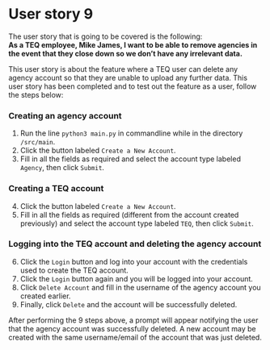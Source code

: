 # User story 9
The user story that is going to be covered is the following:  
**As a TEQ employee, Mike James, I want to be able to remove agencies in the event that they close down so we don’t have any irrelevant data.**


This user story is about the feature where a TEQ user can delete any agency account so that they are unable to upload any further data. This user story has been completed and to test out the feature as a user, follow the steps below:

### Creating an agency account
  1. Run the line `python3 main.py` in commandline while in the directory `/src/main`.
  2. Click the button labeled `Create a New Account`.
  3. Fill in all the fields as required and select the account type labeled `Agency`, then click `Submit`.

### Creating a TEQ account
  4. Click the button labeled `Create a New Account`.
  5. Fill in all the fields as required (different from the account created previously) and select the account type labeled `TEQ`, then click `Submit`.

### Logging into the TEQ account and deleting the agency account
  6. Click the `Login` button and log into your account with the credentials used to create the TEQ account.
  7. Click the `Login` button again and you will be logged into your account.
  8. Click `Delete Account` and fill in the username of the agency account you created earlier.
  9. Finally, click `Delete` and the account will be successfully deleted.

After performing the 9 steps above, a prompt will appear notifying the user that the agency account was successfully deleted. A new account may be created with the same username/email of the account that was just deleted.
